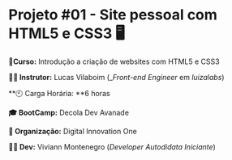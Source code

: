 # Projeto #01 - Site pessoal com HTML5 e CSS3 :desktop_computer:

**:book:Curso:** Introdução a criação de websites com HTML5 e CSS3

**:man_teacher: Instrutor:** Lucas Vilaboim (__Front-end Engineer_ em _luizalabs_)

**:clock10: Carga Horária: **6 horas

**:mortar_board: BootCamp:** Decola Dev Avanade

**:school: Organização:** Digital Innovation One

**:woman_student: Dev:** Viviann Montenegro (_Developer Autodidata Iniciante_)